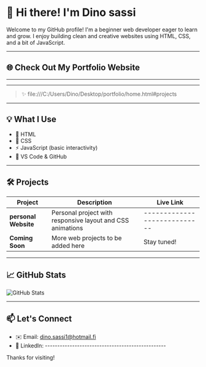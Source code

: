 # 👋 Hi there! I'm Dino sassi

Welcome to my GitHub profile! I'm a beginner web developer eager to learn and grow. I enjoy building clean and creative websites using HTML, CSS, and a bit of JavaScript.

---

## 🌐 Check Out My Portfolio Website
 
------------------------------------------------------

-----------------------------------------------------

> ✨ file:///C:/Users/Dino/Desktop/portfolio/home.html#projects

---

## 💡 What I Use

- 🧱 HTML
- 🎨 CSS
- ⚡ JavaScript (basic interactivity)
- 🔧 VS Code & GitHub

---

## 🛠️ Projects

| Project | Description | Live Link |
|--------|-------------|------------|
| **personal Website** | Personal project with responsive layout and CSS animations | ---------------------------- |
| **Coming Soon** | More web projects to be added here | Stay tuned! |

---

## 📈 GitHub Stats

![GitHub Stats](https://github-readme-stats.vercel.app/api?username=yourusername&show_icons=true&theme=default)

---

## 📫 Let's Connect

- ✉️ Email: dino.sassi1@hotmail.fi 
- 💼 LinkedIn: -------------------------------------------------

Thanks for visiting!

